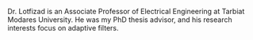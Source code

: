 Dr. Lotfizad is an Associate Professor of Electrical Engineering at Tarbiat Modares University. He was my PhD thesis advisor, and his research interests focus on adaptive filters.

